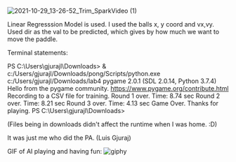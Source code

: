 ![2021-10-29_13-26-52_Trim_SparkVideo (1)](https://user-images.githubusercontent.com/77977376/139479095-c650ed03-92e9-4dd0-b73f-26f100baf221.gif)


Linear Regresssion Model is used.
I used the balls x, y coord and vx,vy.
Used dir as the val to be predicted, which gives  by how much we want to move the paddle.

Terminal statements:

PS C:\Users\gjurajl\Downloads> & c:/Users/gjurajl/Downloads/pong/Scripts/python.exe c:/Users/gjurajl/Downloads/lab4
pygame 2.0.1 (SDL 2.0.14, Python 3.7.4)
Hello from the pygame community. https://www.pygame.org/contribute.html
Recording to a CSV file for training.
Round 1 over.
Time: 8.74 sec
Round 2 over.
Time: 8.21 sec
Round 3 over.
Time: 4.13 sec
Game Over.
Thanks for playing.
PS C:\Users\gjurajl\Downloads>

(Files being in downloads didn't affect the runtime when I was home. :D)

It was just me who did the PA. (Luis Gjuraj)

GIF of AI playing and having fun:
![giphy](https://user-images.githubusercontent.com/77977376/145490944-e1b4ca59-2fbd-4d2e-868f-86b62973b780.gif)

